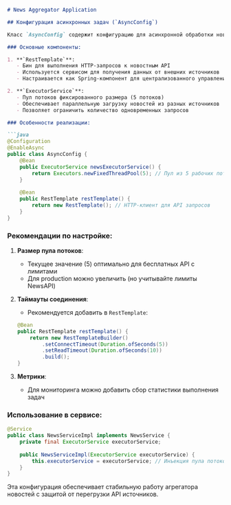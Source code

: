 ```markdown
# News Aggregator Application

## Конфигурация асинхронных задач (`AsyncConfig`)

Класс `AsyncConfig` содержит конфигурацию для асинхронной обработки новостных запросов.

### Основные компоненты:

1. **`RestTemplate`**:
   - Бин для выполнения HTTP-запросов к новостным API
   - Используется сервисом для получения данных от внешних источников
   - Настраивается как Spring-компонент для централизованного управления

2. **`ExecutorService`**:
   - Пул потоков фиксированного размера (5 потоков)
   - Обеспечивает параллельную загрузку новостей из разных источников
   - Позволяет ограничить количество одновременных запросов

### Особенности реализации:

```java
@Configuration
@EnableAsync
public class AsyncConfig {
    @Bean
    public ExecutorService newsExecutorService() {
        return Executors.newFixedThreadPool(5); // Пул из 5 рабочих потоков
    }
    
    @Bean
    public RestTemplate restTemplate() {
        return new RestTemplate(); // HTTP-клиент для API запросов
    }
}
```

### Рекомендации по настройке:

1. **Размер пула потоков**:
    - Текущее значение (5) оптимально для бесплатных API с лимитами
    - Для production можно увеличить (но учитывайте лимиты NewsAPI)

2. **Таймауты соединения**:
    - Рекомендуется добавить в `RestTemplate`:
   ```java
   @Bean
   public RestTemplate restTemplate() {
       return new RestTemplateBuilder()
           .setConnectTimeout(Duration.ofSeconds(5))
           .setReadTimeout(Duration.ofSeconds(10))
           .build();
   }
   ```

3. **Метрики**:
    - Для мониторинга можно добавить сбор статистики выполнения задач

### Использование в сервисе:

```java
@Service
public class NewsServiceImpl implements NewsService {
    private final ExecutorService executorService;
    
    public NewsServiceImpl(ExecutorService executorService) {
        this.executorService = executorService; // Инъекция пула потоков
    }
}
```

Эта конфигурация обеспечивает стабильную работу агрегатора новостей с защитой от перегрузки API источников.
```